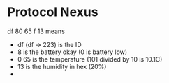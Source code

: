# Protocol Nexus
df 80 65 f 13 means 
* df (df -> 223) is the ID
* 8 is the battery okay (0 is battery low)
* 0 65 is the temperature (101 divided by 10 is 10.1C)
* 13 is the humidity in hex (20%)
* 
